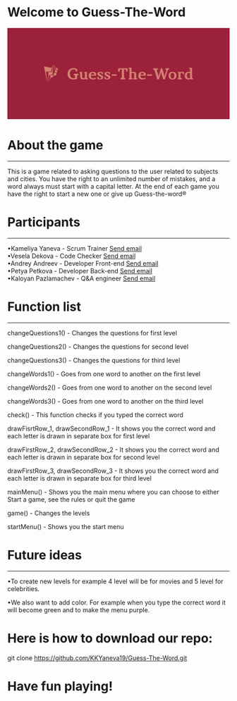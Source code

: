 # Welcome to Guess-The-Word








![](logo/cover.png)

# About the game
<hr>
This is a game related to asking questions to the user related to subjects and cities. You have the right to an unlimited number of mistakes, and a word always  must start with a capital letter. At the end of each game you have the right to start a new one or give up
Guess-the-word®

# Participants
<hr>
•Kameliya Yaneva - Scrum Trainer <a href="mailto:KKYaneva19@codingburgas.bg">Send email</a> <br>
•Vesela Dekova - Code Checker <a href="mailto:VBDekova19@codingburgas.bg">Send email</a>   <br>
•Andrey Andreev - Developer Front-end <a href="mailto:AGAndreev19@codingburgas.bg">Send email</a>  <br>
•Petya Petkova - Developer Back-end  <a href="mailto:PIPetkova19@codingburgas.bg">Send email</a>   <br>
•Kaloyan Pazlamachev - Q&A engineer <a href="mailto:KNPazlamachev19@codingburgas.bg">Send email</a>  <br>


# Function list
<hr>

 changeQuestions1() - Changes the questions for first level

changeQuestions2() - Changes the questions for second level

changeQuestions3() - Changes the questions for third level

changeWords1() - Goes from one word to another on the first level

changeWords2() - Goes from one word to another on the second level

changeWords3() - Goes from one word to another on the third level

check() - This function checks if you typed the correct word

drawFisrtRow_1, drawSecondRow_1 - It shows you the correct word and each letter is drawn in separate box for first level

drawFirstRow_2, drawSecondRow_2 - It shows you the correct word and each letter is drawn in separate box for second level

drawFirstRow_3, drawSecondRow_3 - It shows you the correct word and each letter is drawn in separate box for third level

mainMenu() - Shows you the main menu where you can choose to either Start a game, see the rules or quit the game

game() - Changes the levels

startMenu() - Shows you the start menu

# Future ideas
<hr>

•To create new levels for example 4 level will be for movies and 5 level for celebrities. 

•We also want to add color. For example when you type the correct word it will become green and to make the menu purple. 



# Here is how to download our repo:
git clone https://github.com/KKYaneva19/Guess-The-Word.git

# Have fun playing!




